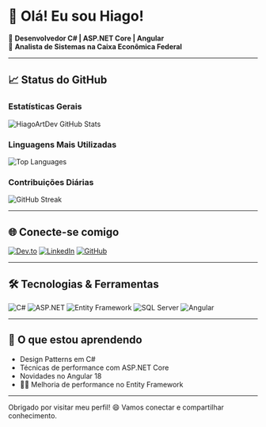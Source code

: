 # 👋 Olá! Eu sou Hiago!

🚀 **Desenvolvedor C# | ASP.NET Core | Angular**  
📍 **Analista de Sistemas na Caixa Econômica Federal**

---

## 📈 Status do GitHub

### Estatísticas Gerais
![HiagoArtDev GitHub Stats](https://github-readme-stats.vercel.app/api?username=HiagoArtDev&show_icons=true&theme=radical)

### Linguagens Mais Utilizadas
![Top Languages](https://github-readme-stats.vercel.app/api/top-langs/?username=HiagoArtDev&layout=compact&theme=radical)

### Contribuições Diárias
![GitHub Streak](https://github-readme-streak-stats.herokuapp.com/?user=HiagoArtDev&theme=radical)

---

## 🌐 Conecte-se comigo

[![Dev.to](https://img.shields.io/badge/Dev.to-0A0A0A?style=for-the-badge&logo=devdotto&logoColor=white)](https://dev.to/seuperfil)
[![LinkedIn](https://img.shields.io/badge/LinkedIn-0077B5?style=for-the-badge&logo=linkedin&logoColor=white)](https://www.linkedin.com/in/hiagoalvesdev/)
[![GitHub](https://img.shields.io/badge/GitHub-181717?style=for-the-badge&logo=github&logoColor=white)](https://github.com/seuperfil)

---

## 🛠️ Tecnologias & Ferramentas

![C#](https://img.shields.io/badge/C%23-239120?style=for-the-badge&logo=csharp&logoColor=white)
![ASP.NET](https://img.shields.io/badge/ASP.NET-512BD4?style=for-the-badge&logo=dotnet&logoColor=white)
![Entity Framework](https://img.shields.io/badge/Entity%20Framework-512BD4?style=for-the-badge&logo=dotnet&logoColor=white)
![SQL Server](https://img.shields.io/badge/SQL%20Server-CC2927?style=for-the-badge&logo=microsoft-sql-server&logoColor=white)
![Angular](https://img.shields.io/badge/Angular-DD0031?style=for-the-badge&logo=angular&logoColor=white)

---

## 🌱 O que estou aprendendo

- Design Patterns em C#
- Técnicas de performance com ASP.NET Core
- Novidades no Angular 18
- 🧑‍💻 Melhoria de performance no Entity Framework

---

Obrigado por visitar meu perfil! 😄 Vamos conectar e compartilhar conhecimento.

